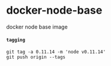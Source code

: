 docker-node-base
================

docker node base image


#### `tagging`

    git tag -a 0.11.14 -m 'node v0.11.14'
    git push origin --tags
